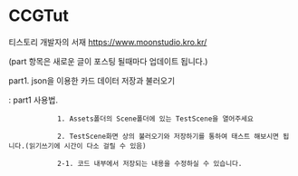 # CCGTut
티스토리 개발자의 서재 https://www.moonstudio.kro.kr/

(part 항목은 새로운 글이 포스팅 될때마다 업데이트 됩니다.)

part1. json을 이용한 카드 데이터 저장과 불러오기

 : part1 사용법. 
 
                1. Assets폴더의 Scene폴더에 있는 TestScene을 열어주세요
 
                2. TestScene화면 상의 불러오기와 저장하기를 통하여 태스트 해보시면 됩니다.(읽기쓰기에 시간이 다소 걸릴 수 있음)
                
                2-1. 코드 내부에서 저장되는 내용을 수정하실 수 있습니다.
